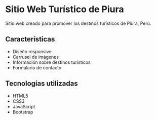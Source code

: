 # Sitio Web Turístico de Piura

Sitio web creado para promover los destinos turísticos de Piura, Perú.

## Características

- Diseño responsive
- Carrusel de imágenes
- Información sobre destinos turísticos
- Formulario de contacto

## Tecnologías utilizadas

- HTML5
- CSS3
- JavaScript
- Bootstrap
